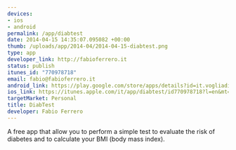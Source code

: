 ```yaml
--- 
devices: 
- ios
- android
permalink: /app/diabtest
date: 2014-04-15 14:35:07.095082 +00:00
thumb: /uploads/app/2014-04/2014-04-15-diabtest.png
type: app
developer_link: http://fabioferrero.it
status: publish
itunes_id: "770978718"
email: fabio@fabioferrero.it
android_link: https://play.google.com/store/apps/details?id=it.vogliadigusto.diabtest
ios_link: https://itunes.apple.com/it/app/diabtest/id770978718?l=en&mt=8
targetMarket: Personal
title: DiabTest
developer: Fabio Ferrero
---
```


A free app that allow you to perform a simple test to evaluate the risk of diabetes and to calculate your BMI (body mass index).
